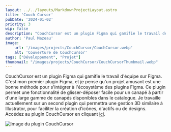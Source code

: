 ```yaml
---
layout: ../../layouts/MarkdownProjectLayout.astro
title: 'Couch Cursor'
pubDate: '2024-01-02'
priority: 3
wip: false
description: "CouchCursor est un plugin Figma qui gamifie le travail déquipe sur Figma. C'est mon premier plugin Figma, et je crois qu'un projet amusant est une bonne approche pour entrer dans l'écosystème des plugins Figma."
author: 'Paul Mazeau'
image:
    url: '/images/projects/CouchCursor/CouchCursor.webp'
    alt: 'Couverture de CouchCursor'
tags: ["Développement", "Projet"]
thumbnail: "/images/projects/CouchCursor/CouchCursorThumbmail.webp"
---
```

CouchCursor est un plugin Figma qui gamifie le travail d'équipe sur Figma. C'est mon premier plugin Figma, et je pense qu'un projet amusant est une bonne méthode pour s'intégrer à l'écosystème des plugins Figma. Ce plugin permet une fonctionnalité de glisser-déposer facile pour un canapé à partir d'une large gamme de canapés disponibles dans le catalogue. Je travaille actuellement sur un second plugin qui permettra une gestion 3D similaire à Illustrator, pour faciliter la création d'icônes, d'actifs ou de designs. Accédez au plugin CouchCursor en cliquant [ici](https://www.figma.com/community/plugin/1312800713912459298/couchcursor).

<img src="/images/projects/CouchCursor/CouchCursor.webp" alt="Image du plugin CouchCursor" class="blog-content-image"/>
